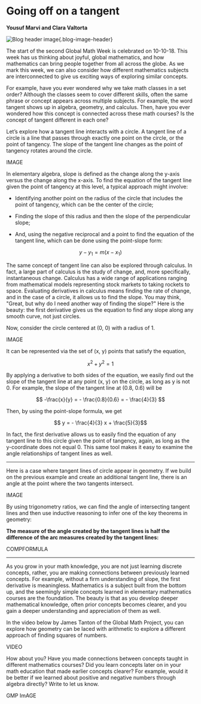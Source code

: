# Going off on a tangent

**Yousuf Marvi and Clara Valtorta**

![Blog header image](https://es-app.com/assets/pl29pl.jpg){.blog-image-header}

The start of the second Global Math Week is celebrated on 10-10-18. This week has us thinking about joyful, global mathematics, and how mathematics can bring people together from all across the globe. As we mark this week, we can also consider how different mathematics subjects are interconnected to give us exciting ways of exploring similar concepts.

For example, have you ever wondered why we take math classes in a set order? Although the classes seem to cover different skills, often the same phrase or concept appears across multiple subjects. For example, the word tangent shows up in algebra, geometry, and calculus. Then, have you ever wondered how this concept is connected across these math courses? Is the concept of tangent different in each one?

Let’s explore how a tangent line interacts with a circle. A tangent line of a circle is a line that passes through exactly one point on the circle, or the point of tangency. The slope of the tangent line changes as the point of tangency rotates around the circle.

IMAGE

In elementary algebra, slope is defined as the change along the y-axis versus the change along the x-axis. To find the equation of the tangent line given the point of tangency at this level, a typical approach might involve:

* Identifying another point on the radius of the circle that includes the point of tangency, which can be the center of the circle;

* Finding the slope of this radius and then the slope of the perpendicular slope;

* And, using the negative reciprocal and a point to find the equation of the tangent line, which can be done using the point-slope form:

$$ y - y_1 = m(x - x_1)$$

The same concept of tangent line can also be explored through calculus. In fact, a large part of calculus is the study of change, and, more specifically, instantaneous change. Calculus has a wide range of applications ranging from mathematical models representing stock markets to taking rockets to space. Evaluating derivatives in calculus means finding the rate of change, and in the case of a circle, it allows us to find the slope. You may think, "Great, but why do I need another way of finding the slope?" Here is the beauty: the first derivative gives us the equation to find any slope along any smooth curve, not just circles.

Now, consider the circle centered at (0, 0) with a radius of 1.

IMAGE

It can be represented via the set of (x, y) points that satisfy the equation,

$$x^2 + y^2 =1 $$

By applying a derivative to both sides of the equation, we easily find out the slope of the tangent line at any point (x, y) on the circle, as long as y is not 0. For example, the slope of the tangent line at (0.8, 0.6) will be

$$ -\frac{x}{y} = - \frac{0.8}{0.6} = - \frac{4}{3} $$

Then, by using the point-slope formula, we get

$$ y = - \frac{4}{3} x + \frac{5}{3}$$

In fact, the first derivative allows us to easily find the equation of any tangent line to this circle given the point of tangency, again, as long as the y-coordinate does not equal 0. This same tool makes it easy to examine the angle relationships of tangent lines as well.

---

Here is a case where tangent lines of circle appear in geometry. If we build on the previous example and create an additional tangent line, there is an angle at the point where the two tangents intersect. 

IMAGE

By using trigonometry ratios, we can find the angle of intersecting tangent lines and then use inductive reasoning to infer one of the key theorems in geometry:

**The measure of the angle created by the tangent lines is half the difference of the arc measures created by the tangent lines:**

COMPFORMULA

---

As you grow in your math knowledge, you are not just learning discrete concepts, rather, you are making connections between previously learned concepts. For example, without a firm understanding of slope, the first derivative is meaningless. Mathematics is a subject built from the bottom up, and the seemingly simple concepts learned in elementary mathematics courses are the foundation. The beauty is that as you develop deeper mathematical knowledge, often prior concepts becomes clearer, and you gain a deeper understanding and appreciation of them as well. 

In the video below by James Tanton of the Global Math Project, you can explore how geometry can be laced with arithmetic to explore a different approach of finding squares of numbers.

VIDEO

How about you? Have you made connections between concepts taught in different mathematics courses? Did you learn concepts later on in your math education that made earlier concepts clearer? For example, would it be better if we learned about positive and negative numbers through algebra directly? Write to let us know.
 
GMP ImAGE
